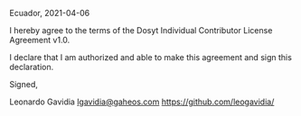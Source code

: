 Ecuador, 2021-04-06

I hereby agree to the terms of the Dosyt Individual Contributor License Agreement v1.0.

I declare that I am authorized and able to make this agreement and sign this declaration.

Signed,

Leonardo Gavidia lgavidia@gaheos.com https://github.com/leogavidia/
